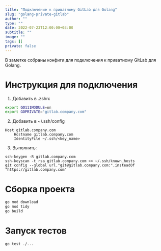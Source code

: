 ```yaml
---
title: "Подключение к приватному GitLab для Golang"
slug: "golang-private-gitlab"
author: ""
type: ""
date: 2022-07-23T12:00:00+03:00
subtitle: ""
image: ""
tags: []
private: false
---
```

В заметке собраны конфиги для подключения к приватному GitLab для Golang.

<!--more-->

# Инструкция для подключения
1. Добавить в .zshrc
```bash
export GO111MODULE=on
export GOPRIVATE="gitlab.company.com"
```

2. Добавить в ~/.ssh/config
```
Host gitlab.company.com
	Hostname gitlab.company.com
	IdentityFile ~/.ssh/<key_name>
```

3. Выполнить:
```
ssh-keygen -R gitlab.company.com
ssh-keyscan -t rsa gitlab.company.com >> ~/.ssh/known_hosts
git config --global url."git@gitlab.company.com:".insteadOf "https://gitlab.company.com"
```

# Сборка проекта
```bash
go mod download
go mod tidy
go build
```

# Запуск тестов
```bash
go test ./...
```
